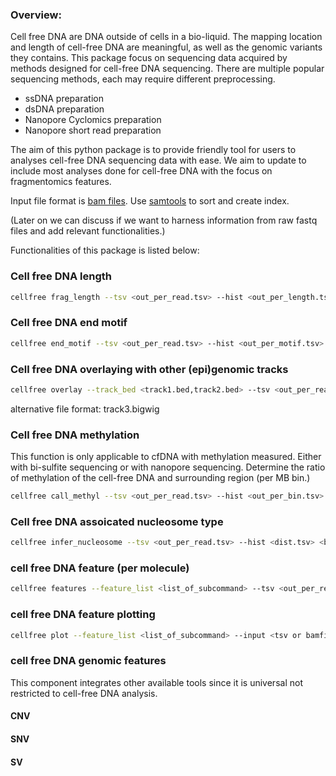 ### Overview:
Cell free DNA are DNA outside of cells in a bio-liquid. The mapping location and length of cell-free DNA are meaningful,
as well as the genomic variants they contains. This package focus on sequencing data acquired by methods designed for
cell-free DNA sequencing. There are multiple popular sequencing methods, each may require different preprocessing.
- ssDNA preparation
- dsDNA preparation
- Nanopore Cyclomics preparation
- Nanopore short read preparation

The aim of this python package is to provide friendly tool for users to analyses cell-free DNA sequencing data with
ease. We aim to update to include most analyses done for cell-free DNA with the focus on fragmentomics
features.

Input file format is [bam files](https://samtools.github.io/hts-specs/SAMv1.pdf).
Use [samtools](http://www.htslib.org) to sort and create index.

(Later on we can discuss if we want to harness information from raw fastq files and add relevant functionalities.)

Functionalities of this package is listed below:


### Cell free DNA length
```bash
cellfree frag_length --tsv <out_per_read.tsv> --hist <out_per_length.tsv> --png <dist.png> <bamfile_list>
```
### Cell free DNA end motif
```bash
cellfree end_motif --tsv <out_per_read.tsv> --hist <out_per_motif.tsv> --png <dist.png> <bamfile_list>
```
### Cell free DNA overlaying with other (epi)genomic tracks
```bash
cellfree overlay --track_bed <track1.bed,track2.bed> --tsv <out_per_read.tsv> --hist <out_per_track.tsv> --png <dist.png> <bamfile_list>
```
alternative file format: track3.bigwig

### Cell free DNA methylation
This function is only applicable to cfDNA with methylation measured. Either with bi-sulfite sequencing or with
nanopore sequencing. Determine the ratio of methylation of the cell-free DNA and surrounding region (per MB bin.)
```bash
cellfree call_methyl --tsv <out_per_read.tsv> --hist <out_per_bin.tsv> <bamfile_list>
```

### Cell free DNA assoicated nucleosome type
```bash
cellfree infer_nucleosome --tsv <out_per_read.tsv> --hist <dist.tsv> <bamfile_list>
```

### cell free DNA feature (per molecule)
```bash
cellfree features --feature_list <list_of_subcommand> --tsv <out_per_read.tsv> <bamfile_list>
```

### cell free DNA feature plotting
```bash
cellfree plot --feature_list <list_of_subcommand> --input <tsv or bamfile_list> --png <path_to_figure_folder>
```

### cell free DNA genomic features
This component integrates other available tools since it is universal not restricted to cell-free DNA analysis.
#### CNV
#### SNV
#### SV
